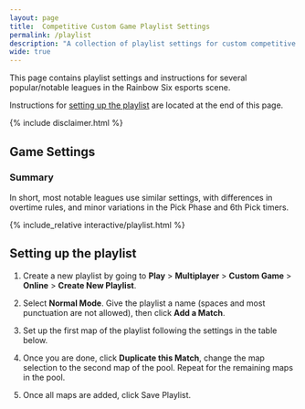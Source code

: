 ```yaml
---
layout: page
title:  Competitive Custom Game Playlist Settings
permalink: /playlist
description: "A collection of playlist settings for custom competitive games for Rainbow Six Siege."
wide: true
---
```


This page contains playlist settings and instructions for several popular/notable leagues in the Rainbow Six esports scene.

Instructions for [setting up the playlist](#setting-up-the-playlist) are located at the end of this page. 

{% include disclaimer.html %}

## Game Settings

### Summary

In short, most notable leagues use similar settings, with differences in overtime rules, and minor variations in the Pick Phase and 6th Pick timers. 

{% include_relative interactive/playlist.html %}

## Setting up the playlist

1. Create a new playlist by going to **Play** &gt; **Multiplayer** &gt; **Custom Game** &gt; **Online** &gt; **Create New Playlist**. 

2. Select **Normal Mode**. Give the playlist a name (spaces and most punctuation are not allowed), then click **Add a Match**. 

3. Set up the first map of the playlist following the settings in the table below. 

4. Once you are done, click **Duplicate this Match**, change the map selection to the second map of the pool. Repeat for the remaining maps in the pool. 

5. Once all maps are added, click Save Playlist. 
